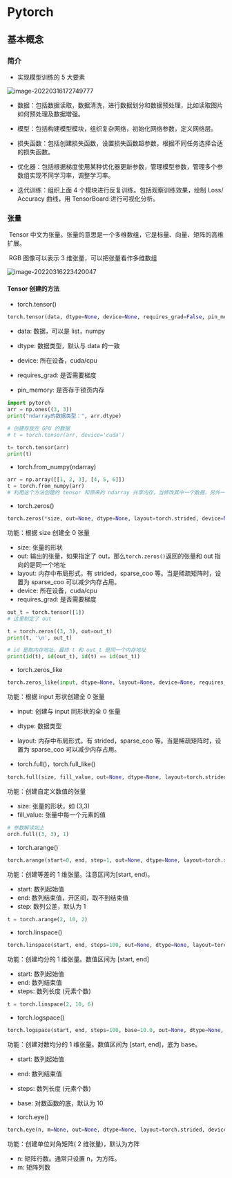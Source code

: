 # Pytorch



## 基本概念

### 简介

- 实现模型训练的 5 大要素

![image-20220316172749777](https://s2.loli.net/2022/03/16/OHnCk6elhmLgzda.png)
- 数据：包括数据读取，数据清洗，进行数据划分和数据预处理，比如读取图片如何预处理及数据增强。

- 模型：包括构建模型模块，组织复杂网络，初始化网络参数，定义网络层。


- 损失函数：包括创建损失函数，设置损失函数超参数，根据不同任务选择合适的损失函数。


- 优化器：包括根据梯度使用某种优化器更新参数，管理模型参数，管理多个参数组实现不同学习率，调整学习率。


- 迭代训练：组织上面 4 个模块进行反复训练。包括观察训练效果，绘制 Loss/ Accuracy 曲线，用 TensorBoard 进行可视化分析。

### 张量

​		Tensor 中文为张量。张量的意思是一个多维数组，它是标量、向量、矩阵的高维扩展。

​		RGB 图像可以表示 3 维张量，可以把张量看作多维数组

![image-20220316223420047](https://s2.loli.net/2022/03/16/lvGkNoIDCB2fOpF.png)

#### Tensor 创建的方法

- torch.tensor()

```python
torch.tensor(data, dtype=None, device=None, requires_grad=False, pin_memory=False)
```

- data: 数据，可以是 list，numpy

- dtype: 数据类型，默认与 data 的一致

- device: 所在设备，cuda/cpu

- requires_grad: 是否需要梯度

- pin_memory: 是否存于锁页内存

```python
import pytorch
arr = np.ones((3, 3))
print("ndarray的数据类型：", arr.dtype)

# 创建存放在 GPU 的数据
# t = torch.tensor(arr, device='cuda')

t= torch.tensor(arr)
print(t)
```

- torch.from_numpy(ndarray)

```python
arr = np.array([[1, 2, 3], [4, 5, 6]])
t = torch.from_numpy(arr)
# 利用这个方法创建的 tensor 和原来的 ndarray 共享内存，当修改其中一个数据，另外一个也会被改动
```

- torch.zeros()

```python
torch.zeros(*size, out=None, dtype=None, layout=torch.strided, device=None, requires_grad=False)
```

功能：根据 size 创建全 0 张量

- size: 张量的形状
- out: 输出的张量，如果指定了 out，那么`torch.zeros()`返回的张量和 out 指向的是同一个地址
- layout: 内存中布局形式，有 strided，sparse_coo 等。当是稀疏矩阵时，设置为 sparse_coo 可以减少内存占用。
- device: 所在设备，cuda/cpu
- requires_grad: 是否需要梯度

```python
out_t = torch.tensor([1])
# 这里制定了 out

t = torch.zeros((3, 3), out=out_t)
print(t, '\n', out_t)

# id 是取内存地址。最终 t 和 out_t 是同一个内存地址
print(id(t), id(out_t), id(t) == id(out_t))
```



- torch.zeros_like

```python
torch.zeros_like(input, dtype=None, layout=None, device=None, requires_grad=False, memory_format=torch.preserve_format)
```

功能：根据 input 形状创建全 0 张量

- input: 创建与 input 同形状的全 0 张量
- dtype: 数据类型
- layout: 内存中布局形式，有 strided，sparse_coo 等。当是稀疏矩阵时，设置为 sparse_coo 可以减少内存占用。



- torch.full()，torch.full_like()

```python
torch.full(size, fill_value, out=None, dtype=None, layout=torch.strided, device=None, requires_grad=False)
```

功能：创建自定义数值的张量

- size: 张量的形状，如 (3,3)
- fill_value: 张量中每一个元素的值

```python
# 参数解读如上
orch.full((3, 3), 1)
```



- torch.arange()

```python
torch.arange(start=0, end, step=1, out=None, dtype=None, layout=torch.strided, device=None, requires_grad=False)
```

功能：创建等差的 1 维张量。注意区间为[start, end)。

- start: 数列起始值
- end: 数列结束值，开区间，取不到结束值
- step: 数列公差，默认为 1

```python
t = torch.arange(2, 10, 2)
```



- torch.linspace()

```python
torch.linspace(start, end, steps=100, out=None, dtype=None, layout=torch.strided, device=None, requires_grad=False)
```

功能：创建均分的 1 维张量。数值区间为 [start, end]

- start: 数列起始值
- end: 数列结束值
- steps: 数列长度 (元素个数)

```python
t = torch.linspace(2, 10, 6)
```



- torch.logspace()

```python
torch.logspace(start, end, steps=100, base=10.0, out=None, dtype=None, layout=torch.strided, device=None, requires_grad=False)
```

功能：创建对数均分的 1 维张量。数值区间为 [start, end]，底为 base。

- start: 数列起始值
- end: 数列结束值
- steps: 数列长度 (元素个数)
- base: 对数函数的底，默认为 10



- torch.eye()

```python
torch.eye(n, m=None, out=None, dtype=None, layout=torch.strided, device=None, requires_grad=False)
```

功能：创建单位对角矩阵( 2 维张量)，默认为方阵

- n: 矩阵行数。通常只设置 n，为方阵。
- m: 矩阵列数



















